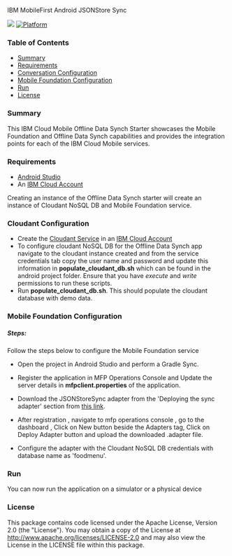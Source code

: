 IBM MobileFirst Android JSONStore Sync

[![](https://img.shields.io/badge/bluemix-powered-blue.svg)](https://bluemix.net)
[![Platform](https://img.shields.io/badge/platform-android-lightgrey.svg?style=flat)](https://developer.android.com/index.html)

### Table of Contents
* [Summary](#summary)
* [Requirements](#requirements)
* [Conversation Configuration](#conversation-configuration)
* [Mobile Foundation Configuration](#mobile-foundation-configuration)
* [Run](#run)
* [License](#license)

### Summary
This IBM Cloud Mobile Offline Data Synch Starter showcases the Mobile Foundation and Offline Data Synch capabilities and provides the integration points for each of the IBM Cloud Mobile services.

### Requirements
* [Android Studio](https://developer.android.com/studio/index.html)
* An [IBM Cloud Account](https://www.bluemix.net/)

Creating an instance of the Offline Data Synch starter will create an instance of Cloudant NoSQL DB and Mobile Foundation service.

### Cloudant Configuration
* Create the [Cloudant Service](https://console.bluemix.net/catalog/services/cloudant-nosql-db) in an [IBM Cloud Account](https://www.bluemix.net/)
* To configure cloudant NoSQL DB for the Offline Data Synch app navigate to the cloudant instance created and from the service credentials tab copy the user name and password and update this information in **populate_cloudant_db.sh** which can be found in the android project folder. Ensure that you have *execute* and *write* permissions to run these scripts.
* Run **populate_cloudant_db.sh**. This should populate the cloudant database with demo data.


### Mobile Foundation Configuration

##### Steps:
Follow the steps below to configure the Mobile Foundation service

* Open the project in Android Studio and perform a Gradle Sync.

* Register the application in MFP Operations Console and Update the server details in **mfpclient.properties** of the application.

* Download the JSONStoreSync adapter from the 'Deploying the sync adapter' section from [this link](https://mobilefirstplatform.ibmcloud.com/blog/2018/02/23/jsonstoresync-couchdb-databases/).

* After registration , navigate to mfp operations console , go to the dashboard , Click on New button beside the Adapters tag, Click on Deploy Adapter button and upload the downloaded .adapter file. 

* Configure the adapter with the Cloudant NoSQL DB credentials with database name as 'foodmenu'.

### Run
You can now run the application on a simulator or a physical device

### License
This package contains code licensed under the Apache License, Version 2.0 (the "License"). You may obtain a copy of the License at http://www.apache.org/licenses/LICENSE-2.0 and may also view the License in the LICENSE file within this package.
